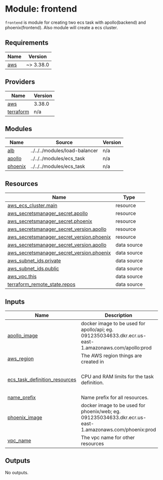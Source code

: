 # Module: frontend

`frontend` is module for creating two ecs task with apollo(backend) and phoenix(frontend). Also module will create a ecs cluster.

<!-- BEGIN_TF_DOCS -->
## Requirements

| Name | Version |
|------|---------|
| <a name="requirement_aws"></a> [aws](#requirement\_aws) | ~> 3.38.0 |

## Providers

| Name | Version |
|------|---------|
| <a name="provider_aws"></a> [aws](#provider\_aws) | 3.38.0 |
| <a name="provider_terraform"></a> [terraform](#provider\_terraform) | n/a |

## Modules

| Name | Source | Version |
|------|--------|---------|
| <a name="module_alb"></a> [alb](#module\_alb) | ../../../modules/load-balancer | n/a |
| <a name="module_apollo"></a> [apollo](#module\_apollo) | ../../../modules/ecs_task | n/a |
| <a name="module_phoenix"></a> [phoenix](#module\_phoenix) | ../../../modules/ecs_task | n/a |

## Resources

| Name | Type |
|------|------|
| [aws_ecs_cluster.main](https://registry.terraform.io/providers/hashicorp/aws/latest/docs/resources/ecs_cluster) | resource |
| [aws_secretsmanager_secret.apollo](https://registry.terraform.io/providers/hashicorp/aws/latest/docs/resources/secretsmanager_secret) | resource |
| [aws_secretsmanager_secret.phoenix](https://registry.terraform.io/providers/hashicorp/aws/latest/docs/resources/secretsmanager_secret) | resource |
| [aws_secretsmanager_secret_version.apollo](https://registry.terraform.io/providers/hashicorp/aws/latest/docs/resources/secretsmanager_secret_version) | resource |
| [aws_secretsmanager_secret_version.phoenix](https://registry.terraform.io/providers/hashicorp/aws/latest/docs/resources/secretsmanager_secret_version) | resource |
| [aws_secretsmanager_secret_version.apollo](https://registry.terraform.io/providers/hashicorp/aws/latest/docs/data-sources/secretsmanager_secret_version) | data source |
| [aws_secretsmanager_secret_version.phoenix](https://registry.terraform.io/providers/hashicorp/aws/latest/docs/data-sources/secretsmanager_secret_version) | data source |
| [aws_subnet_ids.private](https://registry.terraform.io/providers/hashicorp/aws/latest/docs/data-sources/subnet_ids) | data source |
| [aws_subnet_ids.public](https://registry.terraform.io/providers/hashicorp/aws/latest/docs/data-sources/subnet_ids) | data source |
| [aws_vpc.this](https://registry.terraform.io/providers/hashicorp/aws/latest/docs/data-sources/vpc) | data source |
| [terraform_remote_state.repos](https://registry.terraform.io/providers/hashicorp/terraform/latest/docs/data-sources/remote_state) | data source |

## Inputs

| Name | Description | Type | Default | Required |
|------|-------------|------|---------|:--------:|
| <a name="input_apollo_image"></a> [apollo\_image](#input\_apollo\_image) | docker image to be used for apollo/api; eg. 091235034633.dkr.ecr.us-east-1.amazonaws.com/apollo:prod | `string` | n/a | yes |
| <a name="input_aws_region"></a> [aws\_region](#input\_aws\_region) | The AWS region things are created in | `string` | `"us-east-1"` | no |
| <a name="input_ecs_task_definition_resources"></a> [ecs\_task\_definition\_resources](#input\_ecs\_task\_definition\_resources) | CPU and RAM limits for the task definition. | <pre>object({<br>    cpu    = number<br>    memory = number<br>  })</pre> | <pre>{<br>  "cpu": 1024,<br>  "memory": 2048<br>}</pre> | no |
| <a name="input_name_prefix"></a> [name\_prefix](#input\_name\_prefix) | Name prefix for all resources. | `string` | `"qa"` | no |
| <a name="input_phoenix_image"></a> [phoenix\_image](#input\_phoenix\_image) | docker image to be used for phoenix/web; eg. 091235034633.dkr.ecr.us-east-1.amazonaws.com/phoenix:prod | `string` | n/a | yes |
| <a name="input_vpc_name"></a> [vpc\_name](#input\_vpc\_name) | The vpc name for other resources | `string` | `"vpc-qa"` | no |

## Outputs

No outputs.
<!-- END_TF_DOCS -->
